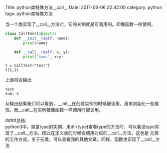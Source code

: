 Title: python类特殊方法__call__
Date: 2017-06-06 22:42:00
category: python
tags: python类特殊方法

当一个类实现了__call__方法时，它的*实例*就是可调用的。即像函数一样使用。
```python
class CallTest(object):
    def __init__(self, name):
        print(name)

    def __call__(self, x, y):
        print("sum:", x+y)
``` 
```shell
t = CallTest("test")
t(1,2)
```

上面将会输出:
```shell
test
sum: 3
```
从输出结果我们可以看到，__init__在创建实例的时候被调用，用来初始化一些属性。而__call__在实例被像函数一样调用时被调用。

####总结:   
python3中，类是type的实例，用dir(type)查看type的方法时，可以看见type实现了__call__方法，因此在定义类的时候会调用对应的__call__方法，这也是
元类的工作方式。关于元类，可以查看我的其他文章。同样，函数也实现了__call__方法

